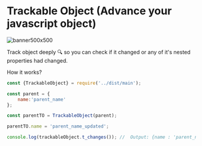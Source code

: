 # Trackable Object (Advance your javascript object)

![banner500x500](https://user-images.githubusercontent.com/46138189/218281811-09448382-b37e-4df4-92fd-3eaac852c177.png)

Track object deeply 🔍 so you can check if it changed or any of it's nested properties had changed.



How it works?

```js
const {TrackableObject} = require('../dist/main');

const parent = {
    name:'parent_name'
};

const parentTO = TrackableObject(parent);

parentTO.name = 'parent_name_updated';

console.log(trackableObject.t_changes()); //  Output: {name : 'parent_name_updated'}
```

